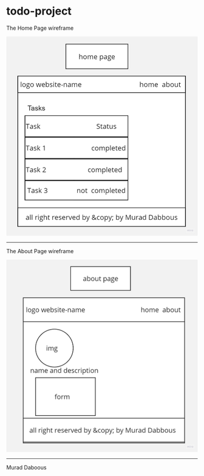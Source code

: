 # todo-project

The Home Page wireframe

![home wire frame](./imgs/home-wireframe.jpg)

---
The About Page wireframe

![home wire frame](./imgs/about-wireframe.jpg)

---
Murad Daboous